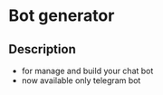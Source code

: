 # Bot generator

## Description
- for manage and build your chat bot
- now available only telegram bot



